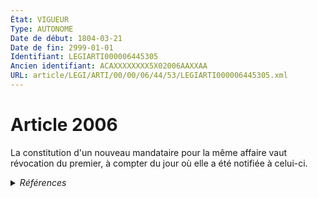 ```yaml
---
État: VIGUEUR
Type: AUTONOME
Date de début: 1804-03-21
Date de fin: 2999-01-01
Identifiant: LEGIARTI000006445305
Ancien identifiant: ACAXXXXXXXX5X02006AAXXAA
URL: article/LEGI/ARTI/00/00/06/44/53/LEGIARTI000006445305.xml
---
```


<h1>Article 2006</h1>

La constitution d'un nouveau mandataire pour la même affaire vaut révocation du
premier, à compter du jour où elle a été notifiée à celui-ci.


<details>
  <summary><em>Références</em></summary>

  <h2>Références faites par l'article</h2>
  
  <ul>
    <li>
      CODIFICATION source Loi 1804-03-10
    </li>
    <li>
      CREATION source Loi 1804-03-10 promulguée le 20 mars 1804
    </li>
  </ul>
</details>
